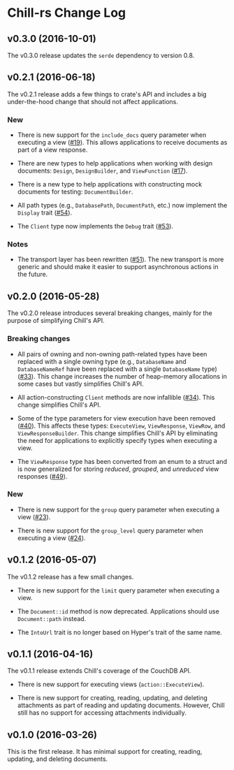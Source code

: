 # Chill-rs Change Log

## v0.3.0 (2016-10-01)

The v0.3.0 release updates the `serde` dependency to version 0.8.

## v0.2.1 (2016-06-18)

The v0.2.1 release adds a few things to crate's API and includes a big
under-the-hood change that should not affect applications.

### New

* There is new support for the `include_docs` query parameter when
  executing a view ([#19](issue_19)). This allows applications to
  receive documents as part of a view response.

* There are new types to help applications when working with design
  documents: `Design`, `DesignBuilder`, and `ViewFunction`
  ([#17](issue_17)).

* There is a new type to help applications with constructing mock
  documents for testing: `DocumentBuilder`.

* All path types (e.g., `DatabasePath`, `DocumentPath`, etc.) now
  implement the `Display` trait ([#54](issue_54)).

* The `Client` type now implements the `Debug` trait ([#53](issue_53)).

### Notes

* The transport layer has been rewritten ([#51](issue_51)). The new
  transport is more generic and should make it easier to support
  asynchronous actions in the future.

## v0.2.0 (2016-05-28)

The v0.2.0 release introduces several breaking changes, mainly for the
purpose of simplifying Chill's API.

### Breaking changes

* All pairs of owning and non-owning path-related types have been
  replaced with a single owning type (e.g., `DatabaseName` and
  `DatabaseNameRef` have been replaced with a single `DatabaseName`
  type) ([#33](issue_33)). This change increases the number of
  heap-memory allocations in some cases but vastly simplifies Chill's
  API.

* All action-constructing `Client` methods are now infallible
  ([#34](issue_34)). This change simplifies Chill's API.

* Some of the type parameters for view execution have been removed
  ([#40](issue_40)). This affects these types: `ExecuteView`,
  `ViewResponse`, `ViewRow`, and `ViewResponseBuilder`. This change
  simplifies Chill's API by eliminating the need for applications to
  explicitly specify types when executing a view.

* The `ViewResponse` type has been converted from an enum to a struct
  and is now generalized for storing _reduced_, _grouped_, and
  _unreduced_ view responses ([#49](issue_49)).

### New

* There is new support for the `group` query parameter when executing a
  view ([#23](issue_23)).

* There is new support for the `group_level` query parameter when
  executing a view ([#24](issue_24)).

## v0.1.2 (2016-05-07)

The v0.1.2 release has a few small changes.

* There is new support for the `limit` query parameter when executing a
  view.

* The `Document::id` method is now deprecated. Applications should use
  `Document::path` instead.

* The `IntoUrl` trait is no longer based on Hyper's trait of the same
  name.

## v0.1.1 (2016-04-16)

The v0.1.1 release extends Chill's coverage of the CouchDB API.

* There is new support for executing views (`action::ExecuteView`).

* There is new support for creating, reading, updating, and deleting
  attachments as part of reading and updating documents. However, Chill
  still has no support for accessing attachments individually.

## v0.1.0 (2016-03-26)

This is the first release. It has minimal support for creating, reading,
updating, and deleting documents.

[issue_17]: https://github.com/chill-rs/chill/issues/17
[issue_19]: https://github.com/chill-rs/chill/issues/19
[issue_23]: https://github.com/chill-rs/chill/issues/23
[issue_24]: https://github.com/chill-rs/chill/issues/24
[issue_33]: https://github.com/chill-rs/chill/issues/33
[issue_34]: https://github.com/chill-rs/chill/issues/34
[issue_40]: https://github.com/chill-rs/chill/issues/40
[issue_42]: https://github.com/chill-rs/chill/issues/42
[issue_49]: https://github.com/chill-rs/chill/issues/49
[issue_51]: https://github.com/chill-rs/chill/issues/51
[issue_53]: https://github.com/chill-rs/chill/issues/53
[issue_54]: https://github.com/chill-rs/chill/issues/54
